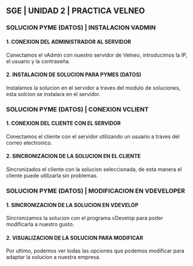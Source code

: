##  SGE | UNIDAD 2 | PRACTICA VELNEO
###   SOLUCION PYME (DATOS) | INSTALACION VADMIN
####    1. CONEXION DEL ADMINISTRADOR AL SERVIDOR
Conectamos el vAdmin con nuestro servidor de Velneo, introducimos la IP, el usuario y la contraseña.

####    2. INSTALACION DE SOLUCION PARA PYMES (DATOS)
Instalamos la solucion en el servidor a traves del modulo de soluciones, esta solcion se instalara en el servidor.

###   SOLUCION PYME (DATOS) | CONEXION VCLIENT
####    1. CONEXION DEL CLIENTE CON EL SERVIDOR
Conectamos el cliente con el servidor utilizando un usuario a traves del correo electronico.

####    2. SINCRONIZACION DE LA SOLUCION EN EL CLIENTE
Sincronizados el cliente con la solucion seleccionada, de esta manera el cliente puede utilizarla sin problemas.

###   SOLUCION PYME (DATOS) | MODIFICACION EN VDEVELOPER
####    1. SINCRONIZACION DE LA SOLUCION EN VDEVELOP
Sincronizamos la solucion con el programa vDevelop para poder modificarla a nuestro gusto.

####    2. VISUALIZACION DE LA SOLUCION PARA MODIFICAR
Por ultimo, podemos ver todas las opciones que podemos modificar para adaptar la solucion a nuestra empresa.
